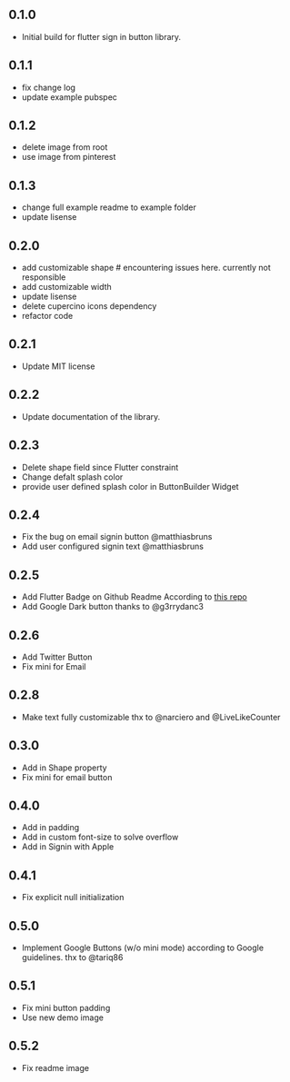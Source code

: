 ## 0.1.0

- Initial build for flutter sign in button library.

## 0.1.1

- fix change log
- update example pubspec

## 0.1.2

- delete image from root
- use image from pinterest

## 0.1.3

- change full example readme to example folder
- update lisense

## 0.2.0

- add customizable shape # encountering issues here. currently not responsible
- add customizable width
- update lisense
- delete cupercino icons dependency
- refactor code

## 0.2.1

- Update MIT license

## 0.2.2

- Update documentation of the library.

## 0.2.3

- Delete shape field since Flutter constraint
- Change defalt splash color
- provide user defined splash color in ButtonBuilder Widget

## 0.2.4

- Fix the bug on email signin button @matthiasbruns
- Add user configured signin text @matthiasbruns

## 0.2.5

- Add Flutter Badge on Github Readme According to [this repo](https://github.com/ZaynJarvis/Flutter-Badge)
- Add Google Dark button thanks to @g3rrydanc3

## 0.2.6

- Add Twitter Button
- Fix mini for Email

## 0.2.8

- Make text fully customizable thx to @narciero and @LiveLikeCounter

## 0.3.0

- Add in Shape property
- Fix mini for email button

## 0.4.0

- Add in padding
- Add in custom font-size to solve overflow
- Add in Signin with Apple

## 0.4.1

- Fix explicit null initialization

## 0.5.0

- Implement Google Buttons (w/o mini mode) according to Google guidelines. thx to @tariq86

## 0.5.1

- Fix mini button padding
- Use new demo image

## 0.5.2

- Fix readme image
